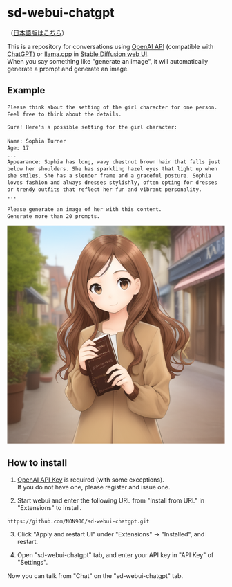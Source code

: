 # sd-webui-chatgpt

（[日本語版はこちら](README_ja.md)）

This is a repository for conversations using [OpenAI API](https://platform.openai.com/overview) (compatible with [ChatGPT](https://openai.com/blog/chatgpt)) or [llama.cpp](https://github.com/ggerganov/llama.cpp) in [Stable Diffusion web UI](https://github.com/AUTOMATIC1111/stable-diffusion-webui).  
When you say something like "generate an image", it will automatically generate a prompt and generate an image.

## Example

```
Please think about the setting of the girl character for one person.
Feel free to think about the details.
```

```
Sure! Here's a possible setting for the girl character:

Name: Sophia Turner
Age: 17
...
Appearance: Sophia has long, wavy chestnut brown hair that falls just below her shoulders. She has sparkling hazel eyes that light up when she smiles. She has a slender frame and a graceful posture. Sophia loves fashion and always dresses stylishly, often opting for dresses or trendy outfits that reflect her fun and vibrant personality.
...
```

```
Please generate an image of her with this content.
Generate more than 20 prompts.
```

![](docs/example_en.png)

## How to install

1. [OpenAI API Key](https://platform.openai.com/account/api-keys) is required (with some exceptions).  
If you do not have one, please register and issue one.

2. Start webui and enter the following URL from "Install from URL" in "Extensions" to install.
```
https://github.com/NON906/sd-webui-chatgpt.git
```

3. Click "Apply and restart UI" under "Extensions" -> "Installed", and restart.

4. Open "sd-webui-chatgpt" tab, and enter your API key in "API Key" of "Settings".

Now you can talk from "Chat" on the "sd-webui-chatgpt" tab.